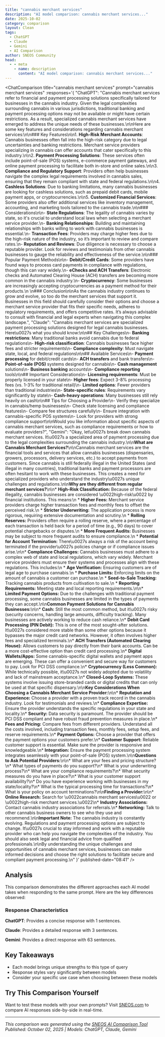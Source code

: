 ```yaml
---
title: "cannabis merchant services"
description: "AI model comparison: cannabis merchant services..."
date: 2025-10-02
category: comparison
layout: Clean
tags:
  - ChatGPT
  - Claude
  - Gemini
  - AI Comparison
author: SNEOS Community
head:
  - - meta
    - name: description
      content: "AI model comparison: cannabis merchant services..."
---
```


<ChatComparison
  title="cannabis merchant services"
  prompt="cannabis merchant services"
  :responses='{
    "ChatGPT": "Cannabis merchant services refer to financial and payment processing solutions specifically tailored for businesses in the cannabis industry. Given the legal complexities surrounding cannabis in various jurisdictions, traditional banking and payment processing options may not be available or might have certain restrictions. As a result, specialized cannabis merchant services have emerged to address the unique needs of these businesses.\n\nHere are some key features and considerations regarding cannabis merchant services:\n\n### Key Features\n\n1. **High-Risk Merchant Accounts**: Cannabis businesses often fall into the high-risk category due to legal uncertainties and banking restrictions. Merchant service providers specializing in cannabis can offer accounts that cater specifically to this industry.\n\n2. **Payment Processing Solutions**: These services often include point-of-sale (POS) systems, e-commerce payment gateways, and online payment processing to facilitate both in-store and online sales.\n\n3. **Compliance and Regulatory Support**: Providers often help businesses navigate the complex legal requirements involved in cannabis sales, ensuring that they remain compliant with state and federal regulations.\n\n4. **Cashless Solutions**: Due to banking limitations, many cannabis businesses are looking for cashless solutions, such as prepaid debit cards, mobile payment apps, or cryptocurrencies.\n\n5. **Customized Financial Services**: Some providers also offer additional services like inventory management, accounting, and marketing tools tailored to the cannabis trade.\n\n### Considerations\n\n- **State Regulations**: The legality of cannabis varies by state, so it's crucial to understand local laws when selecting a merchant service provider.\n- **Banking Relationships**: Building and maintaining relationships with banks willing to work with cannabis businesses is essential.\n- **Transaction Fees**: Providers may charge higher fees due to the high-risk nature of the industry, so it’s important to review and compare rates.\n- **Reputation and Reviews**: Due diligence is necessary to choose a reputable provider. Look for reviews and testimonials from other cannabis businesses to gauge the reliability and effectiveness of the service.\n\n### Popular Payment Methods\n\n- **Debit/Credit Cards**: Some providers have found ways to process card payments in compliance with regulations, though this can vary widely.\n- **eChecks and ACH Transfers**: Electronic checks and Automated Clearing House (ACH) transfers are becoming more common in the cannabis industry.\n- **Cryptocurrency**: Some businesses are increasingly accepting cryptocurrencies as a payment method for their products.\n  \n### Conclusion\n\nAs the cannabis industry continues to grow and evolve, so too do the merchant services that support it. Businesses in this field should carefully consider their options and choose a merchant service provider that fits their specific needs, adheres to regulatory requirements, and offers competitive rates. It’s always advisable to consult with financial and legal experts when navigating this complex landscape.",
    "Claude": "Cannabis merchant services are specialized payment processing solutions designed for legal cannabis businesses. Here\u0027s what you should know:\n\n## Key Challenges\n- **Banking restrictions**: Many traditional banks avoid cannabis due to federal regulations\n- **High-risk classification**: Cannabis businesses face higher fees and stricter requirements\n- **Compliance complexity**: Must navigate state, local, and federal regulations\n\n## Available Services\n- **Payment processing** for debit/credit cards\n- **ACH transfers** and bank transfers\n- **Point-of-sale (POS)** systems designed for cannabis\n- **Cash management** solutions\n- **Business banking** accounts\n- **Compliance reporting** tools\n\n## Important Considerations\n- **Licensing requirements**: Must be properly licensed in your state\n- **Higher fees**: Expect 3-8% processing fees (vs. 1-3% for traditional retail)\n- **Limited options**: Fewer providers than traditional industries\n- **State-specific rules**: Requirements vary significantly by state\n- **Cash-heavy operations**: Many businesses still rely heavily on cash\n\n## Tips for Choosing a Provider\n- Verify they specialize in cannabis/hemp businesses\n- Check state licensing and compliance features\n- Compare fee structures carefully\n- Ensure integration with cannabis-specific POS systems\n- Look for providers with strong compliance support\n\nWould you like information about specific aspects of cannabis merchant services, such as compliance requirements or how to evaluate providers?",
    "Gemini": "Okay, let\u0027s break down cannabis merchant services. It\u0027s a specialized area of payment processing due to the legal complexities surrounding the cannabis industry.\n\n**What are Cannabis Merchant Services?**\n\nCannabis merchant services are the financial tools and services that allow cannabis businesses (dispensaries, growers, processors, delivery services, etc.) to accept payments from customers.  Since cannabis is still federally illegal in the United States (and illegal in many countries), traditional banks and payment processors are often hesitant to work with these businesses. This creates a need for specialized providers who understand the industry\u0027s unique challenges and regulations.\n\n**Why are they different from regular merchant services?**\n\n*   **High-Risk Classification:**  Because of the federal illegality, cannabis businesses are considered \u0022high-risk\u0022 by financial institutions. This means:\n    *   **Higher Fees:**  Merchant service providers charge higher transaction fees and monthly fees to offset the perceived risk.\n    *   **Stricter Underwriting:**  The application process is more rigorous, requiring extensive documentation and scrutiny.\n    *   **Rolling Reserves:**  Providers often require a rolling reserve, where a percentage of each transaction is held back for a period of time (e.g., 90 days) to cover potential chargebacks or disputes.\n    *   **More Frequent Audits:**  Businesses may be subject to more frequent audits to ensure compliance.\n    *   **Potential for Account Termination:** There\u0027s always a risk of the account being terminated if the provider\u0027s policies change or if compliance issues arise.\n\n*   **Compliance Challenges:**  Cannabis businesses must adhere to a complex web of state and local regulations, which vary widely. Merchant service providers must ensure their systems and processes align with these regulations. This includes:\n    *   **Age Verification:**  Ensuring customers are of legal age to purchase cannabis.\n    *   **Purchase Limits:**  Enforcing limits on the amount of cannabis a customer can purchase.\n    *   **Seed-to-Sale Tracking:**  Tracking cannabis products from cultivation to sale.\n    *   **Reporting Requirements:**  Meeting state and local reporting requirements.\n\n*   **Limited Payment Options:**  Due to the challenges with traditional payment processing, some cannabis businesses are limited in the types of payments they can accept.\n\n**Common Payment Solutions for Cannabis Businesses:**\n\n*   **Cash:**  Still the most common method, but it\u0027s risky (security concerns, handling large amounts, difficulty tracking). Many businesses are actively working to reduce cash reliance.\n*   **Debit Card Processing (PIN Debit):** This is one of the most sought-after solutions. It\u0027s considered more stable than some other options because it bypasses the major credit card networks. However, it often involves higher fees and specialized terminals.\n*   **ACH Transfers (Automated Clearing House):**  Allows customers to pay directly from their bank accounts. Can be a more cost-effective option than credit card processing.\n*   **Digital Wallets/Apps:**  Some cannabis-specific digital wallets and payment apps are emerging. These can offer a convenient and secure way for customers to pay. Look for PCI DSS compliance.\n*   **Cryptocurrency (Less Common):**  While technically possible, it\u0027s not widely adopted due to volatility and lack of mainstream acceptance.\n*   **Closed-Loop Systems:**  These systems involve issuing store-branded cards or digital credits that can only be used at that specific dispensary.\n\n**Key Considerations When Choosing a Cannabis Merchant Service Provider:**\n\n*   **Reputation and Experience:**  Choose a provider with a proven track record in the cannabis industry. Look for testimonials and reviews.\n*   **Compliance Expertise:**  Ensure the provider understands the specific regulations in your state and locality.\n*   **Security:**  Data security is paramount. The provider should be PCI DSS compliant and have robust fraud prevention measures in place.\n*   **Fees and Pricing:**  Compare fees from different providers. Understand all the costs involved, including transaction fees, monthly fees, setup fees, and reserve requirements.\n*   **Payment Options:**  Choose a provider that offers the payment options your customers prefer.\n*   **Customer Support:**  Reliable customer support is essential. Make sure the provider is responsive and knowledgeable.\n*   **Integration:**  Ensure the payment processing system integrates seamlessly with your point-of-sale (POS) system.\n\n**Questions to Ask Potential Providers:**\n\n*   What are your fees and pricing structure?\n*   What types of payments do you support?\n*   What is your underwriting process?\n*   What are your compliance requirements?\n*   What security measures do you have in place?\n*   What is your customer support availability?\n*   Do you have experience working with businesses in my state/locality?\n*   What is the typical processing time for transactions?\n*   What is your policy on account terminations?\n\n**Finding a Provider:**\n\n*   **Online Research:**  Search for \u0022cannabis merchant services\u0022 or \u0022high-risk merchant services.\u0022\n*   **Industry Associations:**  Contact cannabis industry associations for referrals.\n*   **Networking:**  Talk to other cannabis business owners to see who they use and recommend.\n\n**Important Note:** The cannabis industry is constantly evolving. Regulations and payment processing options are subject to change. It\u0027s crucial to stay informed and work with a reputable provider who can help you navigate the complexities of the industry. You should also seek legal and financial advice from qualified professionals.\n\nBy understanding the unique challenges and opportunities of cannabis merchant services, businesses can make informed decisions and choose the right solutions to facilitate secure and compliant payment processing.\n"
  }'
  published-date="08:41"
/>

## Analysis

This comparison demonstrates the different approaches each AI model takes when responding to the same prompt. Here are the key differences observed:

### Response Characteristics

**ChatGPT**: Provides a concise response with 1 sentences. 

**Claude**: Provides a detailed response with 3 sentences. 

**Gemini**: Provides a direct response with 63 sentences. 

## Key Takeaways

- Each model brings unique strengths to this type of query
- Response styles vary significantly between models
- Consider your specific use case when choosing between these models

## Try This Comparison Yourself

Want to test these models with your own prompts? Visit [SNEOS.com](https://sneos.com) to compare AI responses side-by-side in real-time.

---

*This comparison was generated using the [SNEOS AI Comparison Tool](https://sneos.com)*
*Published: October 02, 2025 | Models: ChatGPT, Claude, Gemini*
